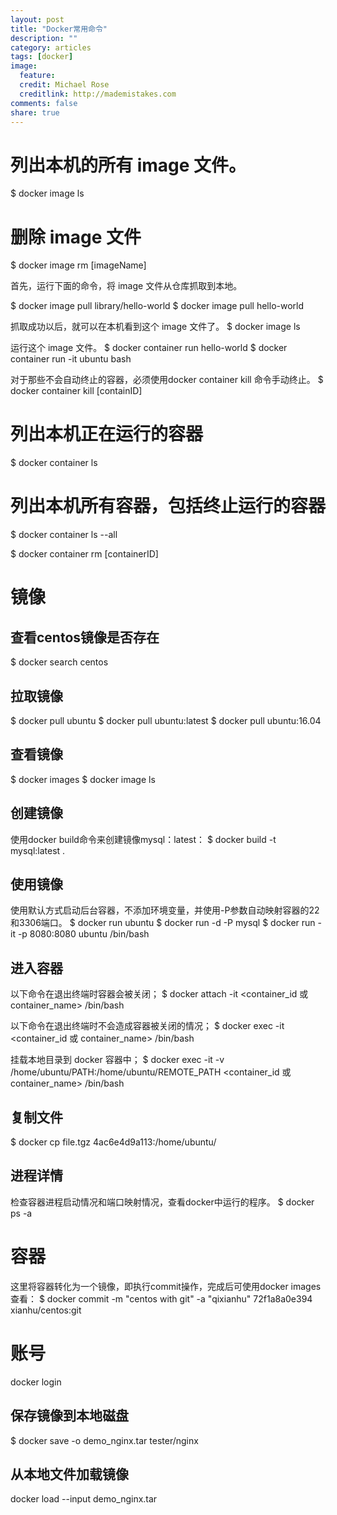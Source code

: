 ```yaml
---
layout: post
title: "Docker常用命令"
description: ""
category: articles
tags: [docker]
image:
  feature:
  credit: Michael Rose
  creditlink: http://mademistakes.com
comments: false
share: true
---
```



# 列出本机的所有 image 文件。
$ docker image ls

# 删除 image 文件
$ docker image rm [imageName]


首先，运行下面的命令，将 image 文件从仓库抓取到本地。

$ docker image pull library/hello-world
$ docker image pull hello-world

抓取成功以后，就可以在本机看到这个 image 文件了。
$ docker image ls

运行这个 image 文件。
$ docker container run hello-world
$ docker container run -it ubuntu bash

对于那些不会自动终止的容器，必须使用docker container kill 命令手动终止。
$ docker container kill [containID]

# 列出本机正在运行的容器
$ docker container ls

# 列出本机所有容器，包括终止运行的容器
$ docker container ls --all

$ docker container rm [containerID]


# 镜像

## 查看centos镜像是否存在
$ docker search centos

## 拉取镜像
$ docker pull ubuntu
$ docker pull ubuntu:latest
$ docker pull ubuntu:16.04

## 查看镜像
$ docker images
$ docker image ls

## 创建镜像

使用docker build命令来创建镜像mysql：latest：
$ docker build -t mysql:latest .

## 使用镜像

使用默认方式启动后台容器，不添加环境变量，并使用-P参数自动映射容器的22和3306端口。
$ docker run ubuntu
$ docker run -d -P mysql
$ docker run -it -p 8080:8080 ubuntu /bin/bash

## 进入容器

以下命令在退出终端时容器会被关闭；
$ docker attach -it <container_id 或 container_name> /bin/bash

以下命令在退出终端时不会造成容器被关闭的情况；
$ docker exec -it <container_id 或 container_name> /bin/bash

挂载本地目录到 docker 容器中；
$ docker exec -it -v /home/ubuntu/PATH:/home/ubuntu/REMOTE_PATH <container_id 或 container_name> /bin/bash

## 复制文件
$ docker cp file.tgz 4ac6e4d9a113:/home/ubuntu/

## 进程详情
检查容器进程启动情况和端口映射情况，查看docker中运行的程序。
$ docker ps -a

# 容器

这里将容器转化为一个镜像，即执行commit操作，完成后可使用docker images查看：
$ docker commit -m "centos with git" -a "qixianhu" 72f1a8a0e394 xianhu/centos:git

# 账号

docker login

## 保存镜像到本地磁盘

$ docker save -o demo_nginx.tar tester/nginx

## 从本地文件加载镜像

docker load --input demo_nginx.tar